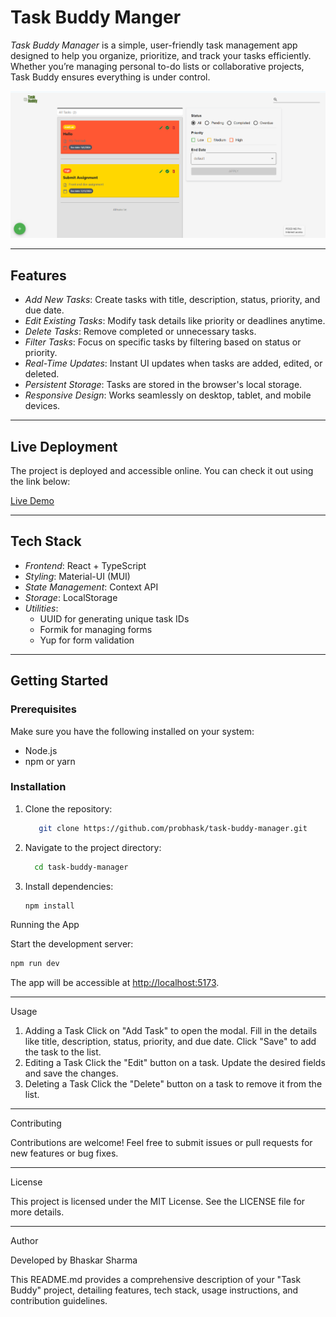 # Task Buddy Manger

*Task Buddy Manager* is a simple, user-friendly task management app designed to help you organize, prioritize, and track your tasks efficiently. Whether you’re managing personal to-do lists or collaborative projects, Task Buddy ensures everything is under control.

![Website Screenshot](./src/assets/screenshot.png)

---

## Features

- *Add New Tasks*: Create tasks with title, description, status, priority, and due date.  
- *Edit Existing Tasks*: Modify task details like priority or deadlines anytime.  
- *Delete Tasks*: Remove completed or unnecessary tasks.  
- *Filter Tasks*: Focus on specific tasks by filtering based on status or priority.  
- *Real-Time Updates*: Instant UI updates when tasks are added, edited, or deleted.  
- *Persistent Storage*: Tasks are stored in the browser's local storage.  
- *Responsive Design*: Works seamlessly on desktop, tablet, and mobile devices.

---

## Live Deployment

The project is deployed and accessible online. You can check it out using the link below:

[Live Demo](https://task-buddy-manager.netlify.app/)

---

## Tech Stack

- *Frontend*: React + TypeScript  
- *Styling*: Material-UI (MUI)  
- *State Management*: Context API  
- *Storage*: LocalStorage  
- *Utilities*:  
  - UUID for generating unique task IDs  
  - Formik for managing forms  
  - Yup for form validation  

---

## Getting Started

### Prerequisites

Make sure you have the following installed on your system:

- Node.js
- npm or yarn

### Installation

1. Clone the repository:

   ```bash
      git clone https://github.com/probhask/task-buddy-manager.git
   ```

2. Navigate to the project directory:

    ```bash
      cd task-buddy-manager
    ```

3. Install dependencies:

    ```bash
    npm install
    ```

Running the App

Start the development server:

  ```bash
  npm run dev
  ```

The app will be accessible at <http://localhost:5173>.

---

Usage

1. Adding a Task
Click on "Add Task" to open the modal.
Fill in the details like title, description, status, priority, and due date.
Click "Save" to add the task to the list.
2. Editing a Task
Click the "Edit" button on a task.
Update the desired fields and save the changes.
3. Deleting a Task
Click the "Delete" button on a task to remove it from the list.

---

Contributing

Contributions are welcome!
Feel free to submit issues or pull requests for new features or bug fixes.

---

License

This project is licensed under the MIT License. See the LICENSE file for more details.

---

Author

Developed by Bhaskar Sharma

This README.md provides a comprehensive description of your "Task Buddy" project, detailing features, tech stack, usage instructions, and contribution guidelines.
